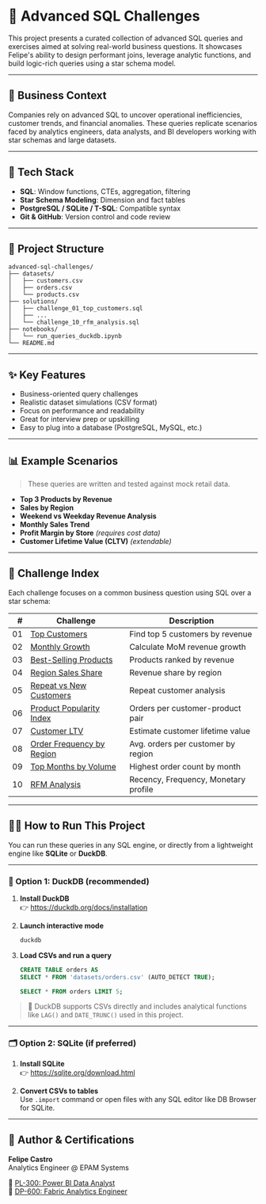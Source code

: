 # 🧠 Advanced SQL Challenges

This project presents a curated collection of advanced SQL queries and exercises aimed at solving real-world business questions. It showcases Felipe's ability to design performant joins, leverage analytic functions, and build logic-rich queries using a star schema model.

---

## 🎯 Business Context

Companies rely on advanced SQL to uncover operational inefficiencies, customer trends, and financial anomalies. These queries replicate scenarios faced by analytics engineers, data analysts, and BI developers working with star schemas and large datasets.

---

## 🧰 Tech Stack

- **SQL**: Window functions, CTEs, aggregation, filtering
- **Star Schema Modeling**: Dimension and fact tables
- **PostgreSQL / SQLite / T-SQL**: Compatible syntax
- **Git & GitHub**: Version control and code review

---

## 📂 Project Structure

```
advanced-sql-challenges/
├── datasets/
│   ├── customers.csv
│   ├── orders.csv
│   └── products.csv
├── solutions/
│   ├── challenge_01_top_customers.sql
│   ├── ...
│   └── challenge_10_rfm_analysis.sql
├── notebooks/
│   └── run_queries_duckdb.ipynb
└── README.md
```

---

## ✨ Key Features

- Business-oriented query challenges
- Realistic dataset simulations (CSV format)
- Focus on performance and readability
- Great for interview prep or upskilling
- Easy to plug into a database (PostgreSQL, MySQL, etc.)

---

## 📊 Example Scenarios

> These queries are written and tested against mock retail data.

- **Top 3 Products by Revenue**  
- **Sales by Region**  
- **Weekend vs Weekday Revenue Analysis**  
- **Monthly Sales Trend**  
- **Profit Margin by Store** *(requires cost data)*  
- **Customer Lifetime Value (CLTV)** *(extendable)*

---

## 🧪 Challenge Index

Each challenge focuses on a common business question using SQL over a star schema:

| # | Challenge | Description |
|--:|-----------|-------------|
| 01 | [Top Customers](./solutions/challenge_01_top_customers.sql) | Find top 5 customers by revenue |
| 02 | [Monthly Growth](./solutions/challenge_02_monthly_growth.sql) | Calculate MoM revenue growth |
| 03 | [Best-Selling Products](./solutions/challenge_03_best_selling_products.sql) | Products ranked by revenue |
| 04 | [Region Sales Share](./solutions/challenge_04_region_sales_share.sql) | Revenue share by region |
| 05 | [Repeat vs New Customers](./solutions/challenge_05_repeat_vs_new_customers.sql) | Repeat customer analysis |
| 06 | [Product Popularity Index](./solutions/challenge_06_product_popularity_index.sql) | Orders per customer-product pair |
| 07 | [Customer LTV](./solutions/challenge_07_customer_ltv.sql) | Estimate customer lifetime value |
| 08 | [Order Frequency by Region](./solutions/challenge_08_order_frequency_by_region.sql) | Avg. orders per customer by region |
| 09 | [Top Months by Volume](./solutions/challenge_09_top_months_by_volume.sql) | Highest order count by month |
| 10 | [RFM Analysis](./solutions/challenge_10_rfm_analysis.sql) | Recency, Frequency, Monetary profile |

---

## 🏃‍♂️ How to Run This Project

You can run these queries in any SQL engine, or directly from a lightweight engine like **SQLite** or **DuckDB**.

---

### 🦆 Option 1: DuckDB (recommended)

1. **Install DuckDB**  
   👉 https://duckdb.org/docs/installation

2. **Launch interactive mode**
   ```bash
   duckdb
   ```

3. **Load CSVs and run a query**
   ```sql
   CREATE TABLE orders AS 
   SELECT * FROM 'datasets/orders.csv' (AUTO_DETECT TRUE);

   SELECT * FROM orders LIMIT 5;
   ```

> 🧠 DuckDB supports CSVs directly and includes analytical functions like `LAG()` and `DATE_TRUNC()` used in this project.

---

### 🗂 Option 2: SQLite (if preferred)

1. **Install SQLite**  
   👉 https://sqlite.org/download.html

2. **Convert CSVs to tables**  
   Use `.import` command or open files with any SQL editor like DB Browser for SQLite.

---

## 🏅 Author & Certifications

**Felipe Castro**  
Analytics Engineer @ EPAM Systems

📜 [PL-300: Power BI Data Analyst](https://learn.microsoft.com/api/credentials/share/en-us/FelipeCastro-8026/F853AABE365874B3?sharingId=13D660F56C1DFFA3)  
📜 [DP-600: Fabric Analytics Engineer](https://learn.microsoft.com/api/credentials/share/en-us/FelipeCastro-8026/6C5A2F5A8A5864FC?sharingId=13D660F56C1DFFA3)
